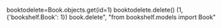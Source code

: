 booktodelete=Book.objects.get(id=1)
booktodelete.delete()
(1, {'bookshelf.Book': 1})
book.delete", "from bookshelf.models import Book"